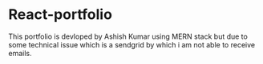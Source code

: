 # React-portfolio
This portfolio is devloped by Ashish Kumar using MERN stack but due to some technical issue which is a sendgrid by which i am not able to receive emails.
